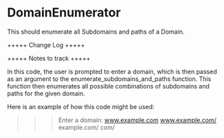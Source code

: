 # DomainEnumerator
This should enumerate all Subdomains and paths of a Domain. 

+++++ Change Log +++++



+++++ Notes to track +++++

In this code, the user is prompted to enter a domain, which is then passed as an argument to the enumerate_subdomains_and_paths function. This function then enumerates all possible combinations of subdomains and paths for the given domain.

Here is an example of how this code might be used:

> > > Enter a domain: www.example.com
> www.example.com/
> example.com/
> com/
